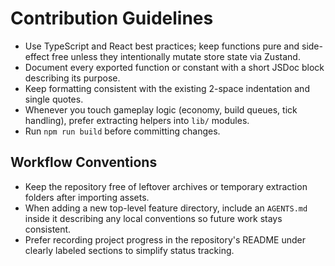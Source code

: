 # Contribution Guidelines
- Use TypeScript and React best practices; keep functions pure and side-effect free unless they intentionally mutate store state via Zustand.
- Document every exported function or constant with a short JSDoc block describing its purpose.
- Keep formatting consistent with the existing 2-space indentation and single quotes.
- Whenever you touch gameplay logic (economy, build queues, tick handling), prefer extracting helpers into `lib/` modules.
- Run `npm run build` before committing changes.

## Workflow Conventions
- Keep the repository free of leftover archives or temporary extraction folders after importing assets.
- When adding a new top-level feature directory, include an `AGENTS.md` inside it describing any local conventions so future work stays consistent.
- Prefer recording project progress in the repository's README under clearly labeled sections to simplify status tracking.
